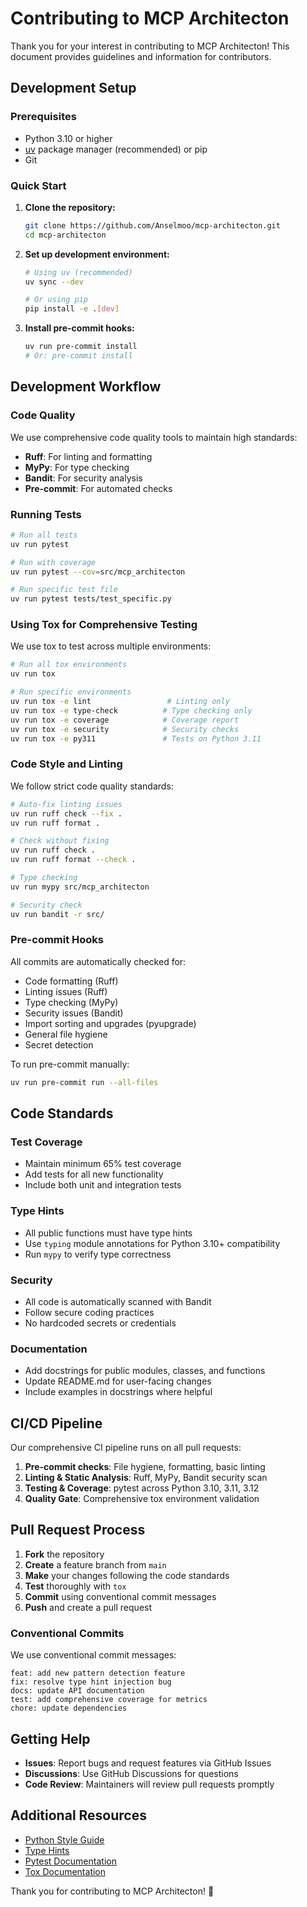 # Contributing to MCP Architecton

Thank you for your interest in contributing to MCP Architecton! This document provides guidelines and information for contributors.

## Development Setup

### Prerequisites

- Python 3.10 or higher
- [uv](https://docs.astral.sh/uv/) package manager (recommended) or pip
- Git

### Quick Start

1. **Clone the repository:**
   ```bash
   git clone https://github.com/Anselmoo/mcp-architecton.git
   cd mcp-architecton
   ```

2. **Set up development environment:**
   ```bash
   # Using uv (recommended)
   uv sync --dev

   # Or using pip
   pip install -e .[dev]
   ```

3. **Install pre-commit hooks:**
   ```bash
   uv run pre-commit install
   # Or: pre-commit install
   ```

## Development Workflow

### Code Quality

We use comprehensive code quality tools to maintain high standards:

- **Ruff**: For linting and formatting
- **MyPy**: For type checking
- **Bandit**: For security analysis
- **Pre-commit**: For automated checks

### Running Tests

```bash
# Run all tests
uv run pytest

# Run with coverage
uv run pytest --cov=src/mcp_architecton

# Run specific test file
uv run pytest tests/test_specific.py
```

### Using Tox for Comprehensive Testing

We use tox to test across multiple environments:

```bash
# Run all tox environments
uv run tox

# Run specific environments
uv run tox -e lint                 # Linting only
uv run tox -e type-check          # Type checking only
uv run tox -e coverage            # Coverage report
uv run tox -e security            # Security checks
uv run tox -e py311               # Tests on Python 3.11
```

### Code Style and Linting

We follow strict code quality standards:

```bash
# Auto-fix linting issues
uv run ruff check --fix .
uv run ruff format .

# Check without fixing
uv run ruff check .
uv run ruff format --check .

# Type checking
uv run mypy src/mcp_architecton

# Security check
uv run bandit -r src/
```

### Pre-commit Hooks

All commits are automatically checked for:

- Code formatting (Ruff)
- Linting issues (Ruff)
- Type checking (MyPy)
- Security issues (Bandit)
- Import sorting and upgrades (pyupgrade)
- General file hygiene
- Secret detection

To run pre-commit manually:

```bash
uv run pre-commit run --all-files
```

## Code Standards

### Test Coverage

- Maintain minimum 65% test coverage
- Add tests for all new functionality
- Include both unit and integration tests

### Type Hints

- All public functions must have type hints
- Use `typing` module annotations for Python 3.10+ compatibility
- Run `mypy` to verify type correctness

### Security

- All code is automatically scanned with Bandit
- Follow secure coding practices
- No hardcoded secrets or credentials

### Documentation

- Add docstrings for public modules, classes, and functions
- Update README.md for user-facing changes
- Include examples in docstrings where helpful

## CI/CD Pipeline

Our comprehensive CI pipeline runs on all pull requests:

1. **Pre-commit checks**: File hygiene, formatting, basic linting
2. **Linting & Static Analysis**: Ruff, MyPy, Bandit security scan
3. **Testing & Coverage**: pytest across Python 3.10, 3.11, 3.12
4. **Quality Gate**: Comprehensive tox environment validation

## Pull Request Process

1. **Fork** the repository
2. **Create** a feature branch from `main`
3. **Make** your changes following the code standards
4. **Test** thoroughly with `tox`
5. **Commit** using conventional commit messages
6. **Push** and create a pull request

### Conventional Commits

We use conventional commit messages:

```
feat: add new pattern detection feature
fix: resolve type hint injection bug
docs: update API documentation
test: add comprehensive coverage for metrics
chore: update dependencies
```

## Getting Help

- **Issues**: Report bugs and request features via GitHub Issues
- **Discussions**: Use GitHub Discussions for questions
- **Code Review**: Maintainers will review pull requests promptly

## Additional Resources

- [Python Style Guide](https://peps.python.org/pep-0008/)
- [Type Hints](https://docs.python.org/3/library/typing.html)
- [Pytest Documentation](https://docs.pytest.org/)
- [Tox Documentation](https://tox.wiki/)

Thank you for contributing to MCP Architecton! 🚀